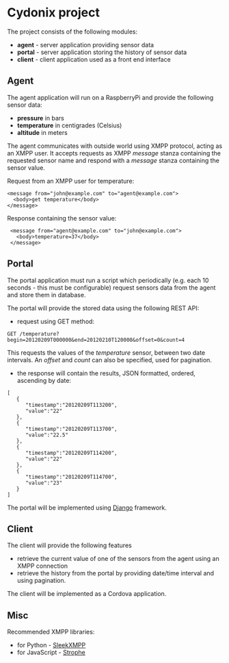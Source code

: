 Cydonix project
===============

The project consists of the following modules:

* **agent** - server application providing sensor data
* **portal** - server application storing the history of sensor data
* **client** - client application used as a front end interface

Agent
-----

The agent application will run on a RaspberryPi and provide the following sensor data:

* **pressure** in bars
* **temperature** in centigrades (Celsius)
* **altitude** in meters

The agent communicates with outside world using XMPP protocol, acting as an XMPP user.
It accepts requests as XMPP *message* stanza containing the requested sensor name
and respond with a *message* stanza containing the sensor value.


Request from an XMPP user for temperature:

 ```
 <message from="john@example.com" to="agent@example.com">
   <body>get temperature</body>
 </message>
```

Response containing the sensor value:

```
 <message from="agent@example.com" to="john@example.com">
   <body>temperature=37</body>
 </message>
```


Portal
------

The portal application must run a script which periodically (e.g. each 10
seconds - this must be configurable) request sensors data from the agent
and store them in database.

The portal will provide the stored data using the following REST API:
* request using GET method:
```
GET /temperature?begin=20120209T000000&end=20120210T120000&offset=0&count=4
```
This requests the values of the _temperature_ sensor, between two date intervals.
An _offset_ and _count_ can also be specified, used for pagination.

* the response will contain the results, JSON formatted, ordered, ascending by date:
```
[
   {
      "timestamp":"20120209T113200",
      "value":"22"
   },
   {
      "timestamp":"20120209T113700",
      "value":"22.5"
   },
   {
      "timestamp":"20120209T114200",
      "value":"22"
   },
   {
      "timestamp":"20120209T114700",
      "value":"23"
   }
]
```

The portal will be implemented using [Django](https://www.djangoproject.com/) framework.


Client
------

The client will provide the following features

* retrieve the current value of one of the sensors from the agent using an XMPP
connection
* retrieve the history from the portal by providing date/time interval and
using pagination.

The client will be implemented as a Cordova application.

Misc
----

Recommended XMPP libraries:

* for Python - [SleekXMPP](https://github.com/fritzy/SleekXMPP)
* for JavaScript - [Strophe](http://strophe.im/)
